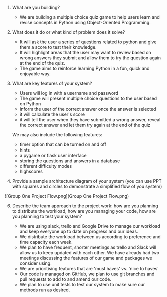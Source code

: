 1. What are you building?

    - We are building a multiple choice quiz game to help users learn and revise concepts in Python using Object-Oriented Programming. 


2. What does it do or what kind of problem does it solve?
    
    - It will ask the user a series of questions related to python and give them a score to test their knowledge.
    - It will highlight areas that the user may want to review based on wrong answers they submit and allow them to try the question again at the end of the quiz.
    - The game aims to reinforce learning Python in a fun, quick and enjoyable way.

3. What are key features of your system?
    - Users will log in with a username and password
    - The game will present multiple choice questions to the user based on Python
    - inform the user of the correct answer once the answer is selected
    - it will calculate the user's score
    - it will tell the user when they have submitted a wrong answer, reveal the correct answer and let them try again at the end of the quiz
    

    We may also include the following features:
    - timer option that can be turned on and off
    - hints
    - a pygame or flask user interface
    - storing the questions and answers in a database
    - different difficulty modes
    - highscores
   

4. Provide a sample architecture diagram of your system (you can use PPT with squares and circles to demonstrate a simplified flow of you system)


![Group One Project Flow.png](Group One Project Flow.png)

6. Describe the team approach to the project work: how are you planning to distribute the workload, how are you managing your code, how are you planning to test your system?

    - We are using slack, trello and Google Drive to manage our workload and keep everyone up to date on progress and our ideas.
    - We distribute the workload between us according to preference and time capacity each week.
    - We plan to have frequent, shorter meetings as trello and Slack will allow us to keep updated with each other. We have already had two meetings discussing the features of our game and packages we consider using.
    - We are prioritising features that are 'must haves' vs. 'nice to haves'
    - Our code is managed on GitHub, we plan to use git branches and pull requests to add to and amend our code.
    - We plan to use unit tests to test our system to make sure our methods run as desired.
